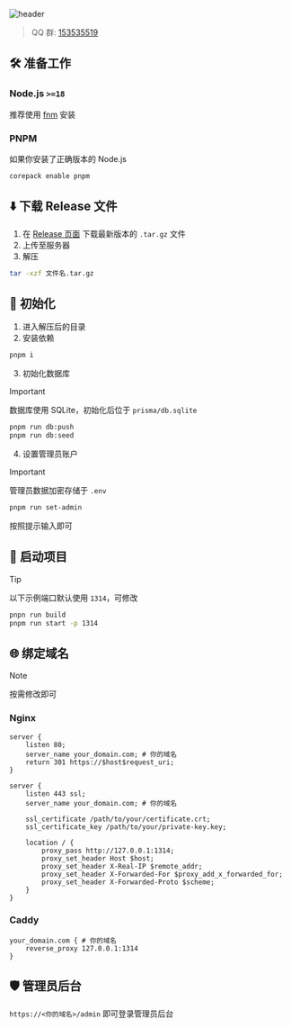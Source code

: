 ![header](./images/header.png)

> QQ 群: [153535519](https://jq.qq.com/?_wv=1027&k=MSNyMu0O)

## 🛠️ 准备工作

### Node.js `>=18`

推荐使用 [fnm](https://github.com/Schniz/fnm#shell-setup) 安装

### PNPM

如果你安装了正确版本的 Node.js

```sh
corepack enable pnpm
```

## ⬇️ 下载 Release 文件

1. 在 [Release 页面](https://github.com/jsun969/uwall/releases) 下载最新版本的 `.tar.gz` 文件
2. 上传至服务器
3. 解压

```sh
tar -xzf 文件名.tar.gz
```

## 🔑 初始化

1. 进入解压后的目录
2. 安装依赖

```sh
pnpm i
```

3. 初始化数据库

> [!IMPORTANT]  
> 数据库使用 SQLite，初始化后位于 `prisma/db.sqlite`

```sh
pnpm run db:push
pnpm run db:seed
```

4. 设置管理员账户

> [!IMPORTANT]  
> 管理员数据加密存储于 `.env`

```sh
pnpm run set-admin
```

按照提示输入即可

## 🚀 启动项目

> [!TIP]  
> 以下示例端口默认使用 `1314`，可修改

```sh
pnpn run build
pnpm run start -p 1314
```

## 🌐 绑定域名

> [!NOTE]  
> 按需修改即可

### Nginx

```nginx
server {
    listen 80;
    server_name your_domain.com; # 你的域名
    return 301 https://$host$request_uri;
}

server {
    listen 443 ssl;
    server_name your_domain.com; # 你的域名

    ssl_certificate /path/to/your/certificate.crt;
    ssl_certificate_key /path/to/your/private-key.key;

    location / {
        proxy_pass http://127.0.0.1:1314;
        proxy_set_header Host $host;
        proxy_set_header X-Real-IP $remote_addr;
        proxy_set_header X-Forwarded-For $proxy_add_x_forwarded_for;
        proxy_set_header X-Forwarded-Proto $scheme;
    }
}
```

### Caddy

```caddy
your_domain.com { # 你的域名
    reverse_proxy 127.0.0.1:1314
}
```

## 🛡️ 管理员后台

`https://<你的域名>/admin` 即可登录管理员后台
